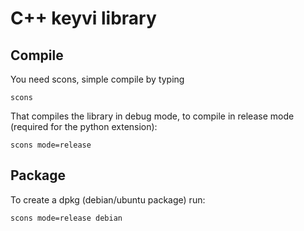 # C++ keyvi library

## Compile

You need scons, simple compile by typing 

    scons
    
That compiles the library in debug mode, to compile in release mode (required for the python extension):

    scons mode=release
    
## Package

To create a dpkg (debian/ubuntu package) run:

    scons mode=release debian

